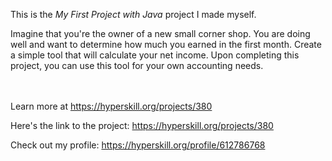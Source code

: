 This is the *My First Project with Java* project I made myself.


<p>Imagine that you're the owner of a new small corner shop. You are doing well and want to determine how much you earned in the first month. Create a simple tool that will calculate your net income. Upon completing this project, you can use this tool for your own accounting needs.</p><br/><br/>Learn more at <a href="https://hyperskill.org/projects/380?utm_source=ide&utm_medium=ide&utm_campaign=ide&utm_content=project-card">https://hyperskill.org/projects/380</a>

Here's the link to the project: https://hyperskill.org/projects/380

Check out my profile: https://hyperskill.org/profile/612786768